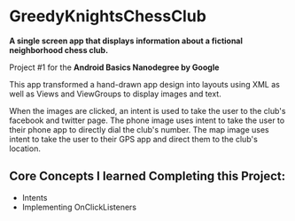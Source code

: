 # GreedyKnightsChessClub

<b> A single screen app that displays information about a fictional neighborhood chess club. </b>
<p>Project #1 for the <b> Android Basics Nanodegree by Google </b> </P>

<p>This app transformed a hand-drawn app design into layouts using XML as well as Views and ViewGroups to display images and text. </p>
<p>When the images are clicked, an intent is used to take the user to the club's facebook and twitter page. The phone image uses intent to take the user to their 
phone app to directly dial the club's number. The map image uses intent to take the user to their GPS app and direct them to the
club's location.</p>

Core Concepts I learned Completing this Project:
----------------------------------------------
- Intents
- Implementing OnClickListeners
